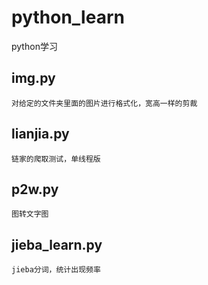 # python_learn
python学习

## img.py
```
对给定的文件夹里面的图片进行格式化，宽高一样的剪裁
```
## lianjia.py
```
链家的爬取测试，单线程版
```
## p2w.py
```
图转文字图
```
## jieba_learn.py
```
jieba分词，统计出现频率
```
